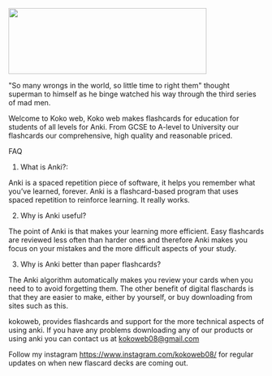 [<img align="center" width="390" height="130" src="https://i.imgur.com/HlpOH0C.jpg">](https://payhip.com/marksteadman)

"So many wrongs in the world, so little time to right them" thought superman to himself as he binge watched his way through the third series of mad men.

Welcome to Koko web, Koko web makes flashcards for education for students of all levels for Anki. From GCSE to A-level to University our flashcards our comprehensive, high quality and reasonable priced.

FAQ

1. What is Anki?:

Anki is a spaced repetition piece of software, it helps you remember what you’ve learned, forever. Anki is a flashcard-based program that uses spaced repetition to reinforce learning. It really works.

2. Why is Anki useful?

The point of Anki is that makes your learning more efficient. Easy flashcards are reviewed less often than harder ones and therefore Anki makes you focus on your mistakes and the more difficult aspects of your study.

3. Why is Anki better than paper flashcards?

The Anki algorithm automatically makes you review your cards when you need to to avoid forgetting them. The other benefit of digital flaschards is that they are easier to make, either by yourself, or buy downloading from sites such as this.

kokoweb, provides flashcards and support for the more technical aspects of using anki. If you have any problems downloading any of our products or using anki you can contact us at kokoweb08@gmail.com

Follow my instagram https://www.instagram.com/kokoweb08/ for regular updates on when new flascard decks are coming out.

